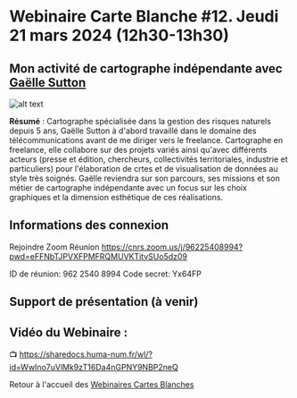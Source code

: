 # Webinaire Carte Blanche #12. Jeudi 21 mars 2024 (12h30-13h30)

## Mon activité de cartographe indépendante avec [Gaëlle Sutton](https://gsutton.fr/)

![alt text](./Prez_1.png)

**Résumé** : Cartographe spécialisée dans la gestion des risques naturels depuis 5 ans, Gaëlle Sutton à d'abord travaillé dans le domaine des télécommunications avant de me diriger vers le freelance. 
Cartographe en freelance, elle collabore sur des projets variés ainsi qu'avec différents acteurs (presse et édition, chercheurs, collectivités territoriales, industrie et particuliers) pour l'élaboration de crtes et de visualisation de données au style très soignés.
Gaëlle reviendra sur son parcours, ses missions et son métier de cartographe indépendante avec un focus sur les choix graphiques et la dimension esthétique de ces réalisations.

## Informations des connexion
Rejoindre Zoom Réunion
https://cnrs.zoom.us/j/96225408994?pwd=eFFNbTJPVXFPMFRQMUVKTitvSUo5dz09

ID de réunion: 962 2540 8994
Code secret: Yx64FP

## Support de présentation (à venir)

## Vidéo du Webinaire : 

📺 https://sharedocs.huma-num.fr/wl/?id=WwIno7uVlMk9zT16Da4nGPNY9NBP2neQ 

Retour à l'accueil des [Webinaires Cartes Blanches](https://github.com/magisAR9/webinaires)
